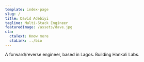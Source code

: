 ```yaml
---
template: index-page
slug: /
title: David Adebiyi
tagline: Multi-Stack Engineer
featuredImage: /assets/dave.jpg
cta:
  ctaText: Know more
  ctaLink: ../bio
---
```


A forward/reverse engineer, based in Lagos. Building Hankali Labs.
